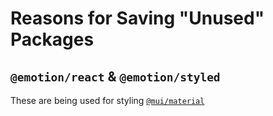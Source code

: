 # Reasons for Saving "Unused" Packages

## `@emotion/react` & `@emotion/styled`

These are being used for styling [`@mui/material`](https://mui.com/getting-started/installation/)

